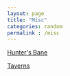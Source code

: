 ```yaml
---
layout: page
title: "Misc"
categories: random
permalink : /misc
---
```


[Hunter's Bane][hunters-bane] 

[Taverns][taverns]


[hunters-bane]: /DnD/misc/hunters-bane
[taverns]: /DnD/misc/taverns